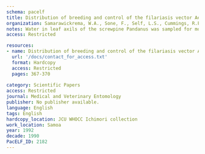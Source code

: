 ```yaml
---
schema: pacelf
title: Distribution of breeding and control of the filariasis vector Aedes samoanus in leaf axils of Pandanus in Samoa
organization: Samarawickrema, W.A., Sone, F., Self, L.S., Cummings, R.F., Paulson, G.S.
notes: Water in leaf axils of the screwpine Pandanus was sampled for mosquito immature stages at seventy villages in Upolu, fifty-five in Savai'i and three in Manono, the main islands of Samoa. Ten plants in every patch of Pandanus plantation were sampled at each village. Among 23,049 mosquito larvae collected from Upolu, 77% were the filariasis vector Aedes (Finlaya) samoanus, 17.7% were Ae.(Fin.)oceanicus and 5.3% were Ac.(Fin.)tutuilae. Out of 6981 larvae taken in Savai'i, 23.2% were Ae.samoanus, 67.6% Ae.oceanicus and 9.2% Ae.tutuilae. When larval counts per plant were analysed for each district, Ae.samoanus was found to predominate in Pandanus in Upolu and Ae.oceanicus in Savai'i. However, the adult density of Ae.samoanus was higher in Savai'i and this was attributed to the large areas of forests with Freycinetia for Ae.samoanus breeding. In Pandanus in Savai'i the number of Ae.samoanus was negligible. In Upolu, with more urbanization and larger plantations, there was greater breeding of Ae.samoanus in Pandanus. Two control trials were conducted against Ae.samoanus larvae in Pandanus, one using a sand culture of the parasitic nematode Romanomermis culicivorax and the other with temephos, an organophosphate insecticide. While R.culicivorax did not adapt to the leaf axil habitat, all plants were without larvae for 5 weeks after treatment with temephos.
access: Restricted

resources:
- name: Distribution of breeding and control of the filariasis vector Aedes samoanus in leaf axils of Pandanus in Samoa
  url: '/docs/contact_for_access.txt'
  format: Hardcopy
  access: Restricted
  pages: 367-370
 
category: Scientific Papers
access: Restricted
journal: Medical and Veterinary Entomology
publisher: No publisher available. 
language: English 
tags: English 
hardcopy_location: JCU WHOCC Ichimori collection
work_location: Samoa
year: 1992
decade: 1990
PacELF_ID: 2182
---
```

